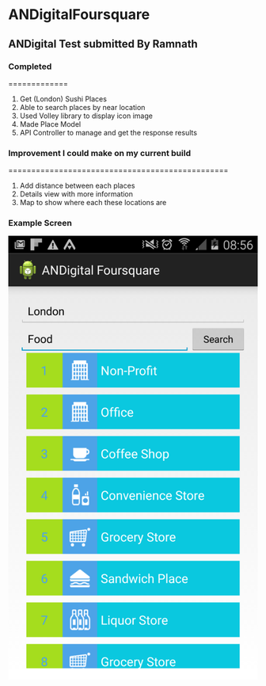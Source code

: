 # ANDigitalFoursquare

## ANDigital Test submitted By Ramnath
### Completed
=============
1. Get (London) Sushi Places
2. Able to search places by near location
3. Used Volley library to display icon image
4. Made Place Model
5. API Controller to manage and get the response results

### Improvement I could make on my current build
================================================
1. Add distance between each places
2. Details view with more information
3. Map to show where each these locations are

### Example Screen
![alt text](https://github.com/ramnathsuthakar/ANDigitalFoursquare/blob/master/screens/example_screen.png "Logo Title Text 1")
